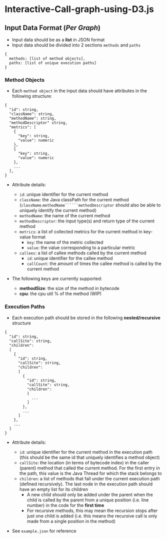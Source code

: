 # Interactive-Call-graph-using-D3.js

## Input Data Format (*Per Graph*)
- Input data should be as a **list** in JSON format
- Input data should be divided into 2 sections ```methods``` and ```paths```
```
{
  methods: [list of method objects],
  paths: [list of unique execution paths]
}
```
### Method Objects
- Each ```method object``` in the input data should have attributes in the following structure:

```
{
  "id": string,
  "className": string,
  "methodName": string,
  "methodDescriptor" string,
  "metrics": [
    {
      "key": string,
      "value": numeric
    }, 
    {
      "key": string,
      "value": numeric
    },
    ...
  ],
}

```
- Attribute details:
  - ```id```: unique identifier for the current method
  - ```className```: the Java classPath for the current method (```className```.```methodName``````methodDescriptor``` should also be able to uniquely identify the current method)
  - ```methodName```: the name of the current method
  - ```methodDescriptor```: the input type(s) and return type of the current method
  - ```metrics```: a list of collected metrics for the current method in key-value format
    - ```key```: the name of the metric collected 
    - ```value```: the value corresponding to a particular metric  
  - ```callees```: a list of callee methods called by the current method
    - ```id```: unique identifier for the callee method
    - ```callCount```: the amount of times the callee method is called by the current method

- The following keys are currently supported:
  - **methodSize**: the size of the method in bytecode
  - **cpu**: the cpu util % of the method (WIP)

### Execution Paths
- Each execution path should be stored in the following **nested/recursive** structure
```
{
  "id": string,
  "callSite": string,
  "children": 
  [
    {
      "id": string,
      "callSite": string,
      "children": 
      [
        {
          "id": string,
          "callSite": string,
          "children": 
          [
            ...
          ]
        },
        ...
      ]
    },
    ...
  ]
}

```
- Attribute details:
  - ```id```: unique identifier for the current method in the execution path (this should be the same id that uniquely identifies a method object)
  - ```callSite```: the location (in terms of bytecode index) in the caller (parent) method that called the current method. For the first entry in the path, this value is the Java Thread for which the stack belongs to
  - ```children```: a list of methods that fall under the current execution path (defined recursively). The last node in the execution path should have an empty list for its children
    - A new child should only be added under the parent when the child is called by the parent from a unique position (i.e. line number) in the code for the **first time**
    - For recursive methods, this may mean the recursion stops after just one child is added (i.e. this means the recursive call is only made from a single position in the method)


- See ```example.json``` for reference

